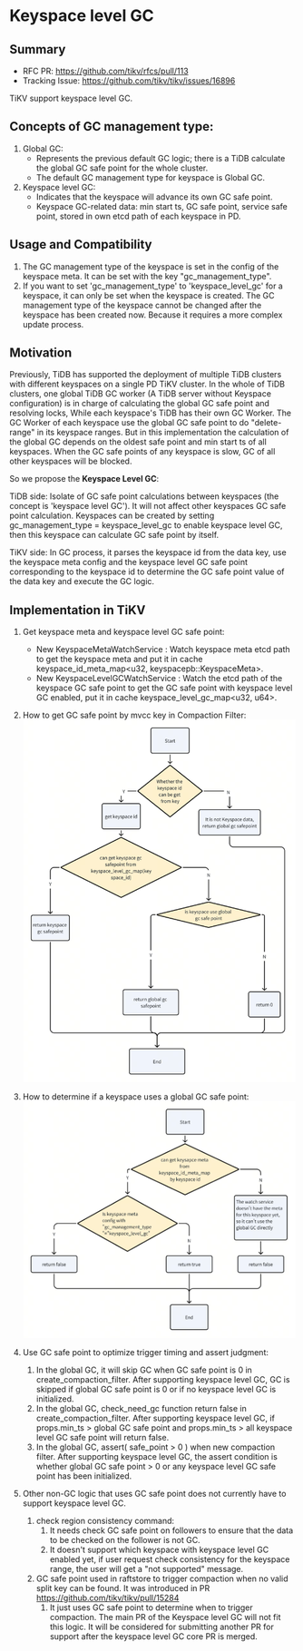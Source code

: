 # Keyspace level GC

## Summary

- RFC PR: https://github.com/tikv/rfcs/pull/113
- Tracking Issue: https://github.com/tikv/tikv/issues/16896

TiKV support keyspace level GC.

## Concepts of GC management type:

1. Global GC:
   - Represents the previous default GC logic; there is a TiDB calculate the global GC safe point for the whole cluster.
   - The default GC management type for keyspace is Global GC.
2. Keyspace level GC:
   - Indicates that the keyspace will advance its own GC safe point.
   - Keyspace GC-related data: min start ts, GC safe point, service safe point, stored in own etcd path of each keyspace in PD.

## Usage and Compatibility
1. The GC management type of the keyspace is set in the config of the keyspace meta. It can be set with the key "gc_management_type".
2. If you want to set 'gc_management_type' to 'keyspace_level_gc' for a keyspace, it can only be set when the keyspace is created. The GC management type of the keyspace cannot be changed after the keyspace has been created now. Because it requires a more complex update process.

## Motivation

Previously, TiDB has supported the deployment of multiple TiDB clusters with different keyspaces on a single PD TiKV cluster.
In the whole of TiDB clusters, one global TiDB GC worker (A TiDB server without Keyspace configuration) is in charge of calculating the global GC safe point and resolving locks, While each keyspace's TiDB has their own GC Worker. The GC Worker of each keyspace use the global GC safe point to do "delete-range" in its keyspace ranges.
But in this implementation the calculation of the global GC depends on the oldest safe point and min start ts of all keyspaces. When the GC safe points of any keyspace is slow, GC of all other keyspaces will be blocked.

So we propose the **Keyspace Level GC**:

TiDB side:
Isolate of GC safe point calculations between keyspaces (the concept is 'keyspace level GC').
It will not affect other keyspaces GC safe point calculation.
Keyspaces can be created by setting gc_management_type = keyspace_level_gc to enable keyspace level GC, then this keyspace can calculate GC safe point by itself.

TiKV side:
In GC process, it parses the keyspace id from the data key, use the keyspace meta config and the keyspace level GC safe point corresponding to the keyspace id to determine the GC safe point value of the data key and execute the GC logic.

## Implementation in TiKV

1. Get keyspace meta and keyspace level GC safe point:
    - New KeyspaceMetaWatchService : Watch keyspace meta etcd path to get the keyspace meta and put it in cache keyspace_id_meta_map<u32, keyspacepb::KeyspaceMeta>.
    - New KeyspaceLevelGCWatchService : Watch the etcd path of the keyspace GC safe point to get the GC safe point with keyspace level GC enabled, put it in cache keyspace_level_gc_map<u32, u64>.

2. How to get GC safe point by mvcc key in Compaction Filter:
![img.png](../media/keyspace-level-gc-get-gc-sp.png)

3. How to determine if a keyspace uses a global GC safe point:
![img.png](../media/keyspace-level-gc-is-global-gc.png)

4. Use GC safe point to optimize trigger timing and assert judgment:
   1. In the global GC, it will skip GC when GC safe point is 0 in create_compaction_filter.
      After supporting keyspace level GC, GC is skipped if global GC safe point is 0 or if no keyspace level GC is initialized.
   2. In the global GC, check_need_gc function return false in create_compaction_filter.
      After supporting keyspace level GC, if props.min_ts > global GC safe point and props.min_ts > all keyspace level GC safe point will return false.
   3. In the global GC, assert( safe_point > 0 ) when new compaction filter.
      After supporting keyspace level GC, the assert condition is whether global GC safe point > 0 or any keyspace level GC safe point has been initialized.

5. Other non-GC logic that uses GC safe point does not currently have to support keyspace level GC.
   1. check region consistency command:
      1. It needs check GC safe point on followers to ensure that the data to be checked on the follower is not GC.
      2. It doesn't support which keyspace with keyspace level GC enabled yet, if user request check consistency for the keyspace range, the user will get a "not supported" message.
   2. GC safe point used in raftstore to trigger compaction when no valid split key can be found.
      It was introduced in PR https://github.com/tikv/tikv/pull/15284
      1. It just uses GC safe point to determine when to trigger compaction.
         The main PR of the Keyspace level GC will not fit this logic.
         It will be considered for submitting another PR for support after the keyspace level GC core PR is merged.
